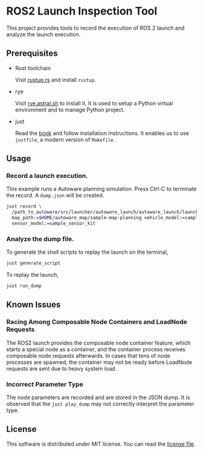 # ROS2 Launch Inspection Tool

This project provides tools to record the execution of ROS 2 launch
and analyze the launch execution.

## Prerequisites

- Rust toolchain

  Visit [rustup.rs](https://rustup.rs/) and install `rustup`.

- rye

  Visit [rye.astral.sh](https://rye.astral.sh/) to install it. It is
  used to setup a Python virtual environment and to manage Python
  project.


- just

  Read the [book](https://just.systems/man/en/) and follow
  installation instructions. It enables us to use `justfile`, a modern
  version of `Makefile`.

## Usage

### Record a launch execution.

This example runs a Autoware planning simulation. Press Ctrl-C to
terminate the record. A `dump.json` will be created.

```sh
just record \
  /path_to_autoware/src/launcher/autoware_launch/autoware_launch/launch/planning_simulator.launch.xml \
  map_path:=$HOME/autoware_map/sample-map-planning vehicle_model:=sample_vehicle \
  sensor_model:=sample_sensor_kit
```

### Analyze the dump file.

To generate the shell scripts to replay the launch on the terminal,

```sh
just generate_script
```

To replay the launch,

```sh
just run_dump
```

## Known Issues

### Racing Among Composable Node Containers and LoadNode Requests

The ROS2 launch provides the composable node container feature, which
starts a special node as a container, and the container process
receives composable node requests afterwards. In cases that tens of
node processes are spawned, the container may not be ready before
LoadNode requests are sent due to heavy system load.

### Incorrect Parameter Type

The node parameters are recorded and are stored in the JSON dump. It
is observed that the `just play_dump` may not correctly interpret the
parameter type.

## License

This software is distributed under MIT license. You can read the
[license file](LICENSE.txt).

